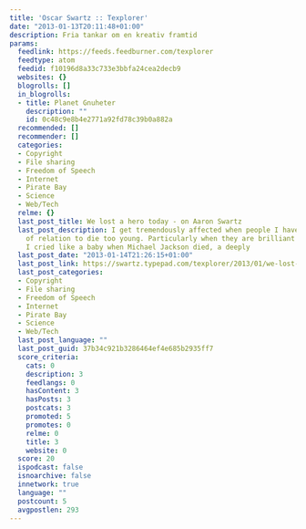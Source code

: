 ```yaml
---
title: 'Oscar Swartz :: Texplorer'
date: "2013-01-13T20:11:48+01:00"
description: Fria tankar om en kreativ framtid
params:
  feedlink: https://feeds.feedburner.com/texplorer
  feedtype: atom
  feedid: f10196d8a33c733e3bbfa24cea2decb9
  websites: {}
  blogrolls: []
  in_blogrolls:
  - title: Planet Gnuheter
    description: ""
    id: 0c48c9e8b4e2771a92fd78c39b0a882a
  recommended: []
  recommender: []
  categories:
  - Copyright
  - File sharing
  - Freedom of Speech
  - Internet
  - Pirate Bay
  - Science
  - Web/Tech
  relme: {}
  last_post_title: We lost a hero today - on Aaron Swartz
  last_post_description: I get tremendously affected when people I have some kind
    of relation to die too young. Particularly when they are brilliant but troubled.
    I cried like a baby when Michael Jackson died, a deeply
  last_post_date: "2013-01-14T21:26:15+01:00"
  last_post_link: https://swartz.typepad.com/texplorer/2013/01/we-lost-a-hero-today-on-aaron-swartz.html
  last_post_categories:
  - Copyright
  - File sharing
  - Freedom of Speech
  - Internet
  - Pirate Bay
  - Science
  - Web/Tech
  last_post_language: ""
  last_post_guid: 37b34c921b3286464ef4e685b2935ff7
  score_criteria:
    cats: 0
    description: 3
    feedlangs: 0
    hasContent: 3
    hasPosts: 3
    postcats: 3
    promoted: 5
    promotes: 0
    relme: 0
    title: 3
    website: 0
  score: 20
  ispodcast: false
  isnoarchive: false
  innetwork: true
  language: ""
  postcount: 5
  avgpostlen: 293
---
```

